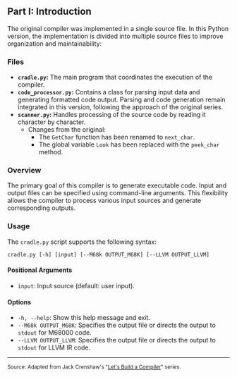 ## Part I: Introduction

The original compiler was implemented in a single source file. In this Python version, the implementation is divided into multiple source files to improve organization and maintainability:

### Files

*   **`cradle.py`:** The main program that coordinates the execution of the compiler.
*   **`code_processor.py`:** Contains a class for parsing input data and generating formatted code output. Parsing and code generation remain integrated in this version, following the approach of the original series.
*   **`scanner.py`:** Handles processing of the source code by reading it character by character.
    *   Changes from the original:
        *   The `GetChar` function has been renamed to `next_char`.
        *   The global variable `Look` has been replaced with the `peek_char` method.


### Overview

The primary goal of this compiler is to generate executable code. Input and output files can be specified using command-line arguments. This flexibility allows the compiler to process various input sources and generate corresponding outputs.

### Usage
The `cradle.py` script supports the following syntax:

`cradle.py [-h] [input] [--M68k OUTPUT_M68K] [--LLVM OUTPUT_LLVM]`

#### Positional Arguments
*   `input`: Input source (default: user input).

#### Options
*   `-h, --help`: Show this help message and exit.
*   `--M68k OUTPUT_M68K`: Specifies the output file or directs the output to `stdout` for M68000 code.
*   `--LLVM OUTPUT_LLVM`: Specifies the output file or directs the output to `stdout` for LLVM IR code.
---
<sub>Source: Adapted from Jack Crenshaw's "<a href="https://xmonader.github.io/letsbuildacompiler-pretty/tutor01_introduction.html" target="_blank">Let's Build a Compiler</a>" series.</sub>
